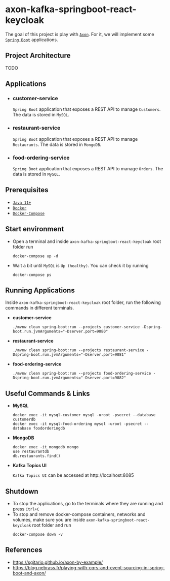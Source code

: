 # axon-kafka-springboot-react-keycloak

The goal of this project is play with [`Axon`](https://axoniq.io/). For it, we will implement some [`Spring Boot`](https://docs.spring.io/spring-boot/docs/current/reference/htmlsingle/) applications.

## Project Architecture

TODO

## Applications

- ### customer-service

  `Spring Boot` application that exposes a REST API to manage `Customers`. The data is stored in `MySQL`.

- ### restaurant-service

  `Spring Boot` application that exposes a REST API to manage `Restaurants`. The data is stored in `MongoDB`.
  
- ### food-ordering-service

  `Spring Boot` application that exposes a REST API to manage `Orders`. The data is stored in `MySQL`.

## Prerequisites

- [`Java 11+`](https://www.oracle.com/java/technologies/javase-jdk11-downloads.html)
- [`Docker`](https://www.docker.com/)
- [`Docker-Compose`](https://docs.docker.com/compose/install/)

## Start environment

- Open a terminal and inside `axon-kafka-springboot-react-keycloak` root folder run
  ```
  docker-compose up -d
  ```

- Wait a bit until `MySQL` is `Up (healthy)`. You can check it by running
  ```
  docker-compose ps
  ```

## Running Applications

Inside `axon-kafka-springboot-react-keycloak` root folder, run the following commands in different terminals.

- **customer-service**
  ```
  ./mvnw clean spring-boot:run --projects customer-service -Dspring-boot.run.jvmArguments="-Dserver.port=9080"
  ```

- **restaurant-service**
  ```
  ./mvnw clean spring-boot:run --projects restaurant-service -Dspring-boot.run.jvmArguments="-Dserver.port=9081"
  ```

- **food-ordering-service**
  ```
  ./mvnw clean spring-boot:run --projects food-ordering-service -Dspring-boot.run.jvmArguments="-Dserver.port=9082"
  ```

## Useful Commands & Links

- **MySQL**
  ```
  docker exec -it mysql-customer mysql -uroot -psecret --database customerdb
  docker exec -it mysql-food-ordering mysql -uroot -psecret --database foodorderingdb
  ```
  
- **MongoDB**
  ```
  docker exec -it mongodb mongo
  use restaurantdb
  db.restaurants.find()
  ```

- **Kafka Topics UI**

  `Kafka Topics UI` can be accessed at http://localhost:8085

## Shutdown

- To stop the applications, go to the terminals where they are running and press `Ctrl+C`
- To stop and remove docker-compose containers, networks and volumes, make sure you are inside `axon-kafka-springboot-react-keycloak` root folder and run
  ```
  docker-compose down -v
  ```

## References

- https://sgitario.github.io/axon-by-example/
- https://blog.nebrass.fr/playing-with-cqrs-and-event-sourcing-in-spring-boot-and-axon/